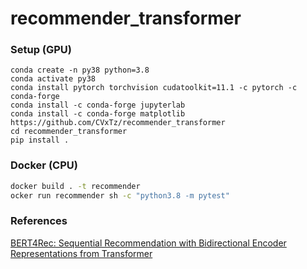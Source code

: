 # recommender_transformer

### Setup (GPU)
```
conda create -n py38 python=3.8
conda activate py38
conda install pytorch torchvision cudatoolkit=11.1 -c pytorch -c conda-forge
conda install -c conda-forge jupyterlab
conda install -c conda-forge matplotlib
https://github.com/CVxTz/recommender_transformer
cd recommender_transformer
pip install .
```
### Docker (CPU)
```bash
docker build . -t recommender
ocker run recommender sh -c "python3.8 -m pytest"
```

### References

[BERT4Rec: Sequential Recommendation with Bidirectional
Encoder Representations from Transformer](https://arxiv.org/abs/1904.06690)